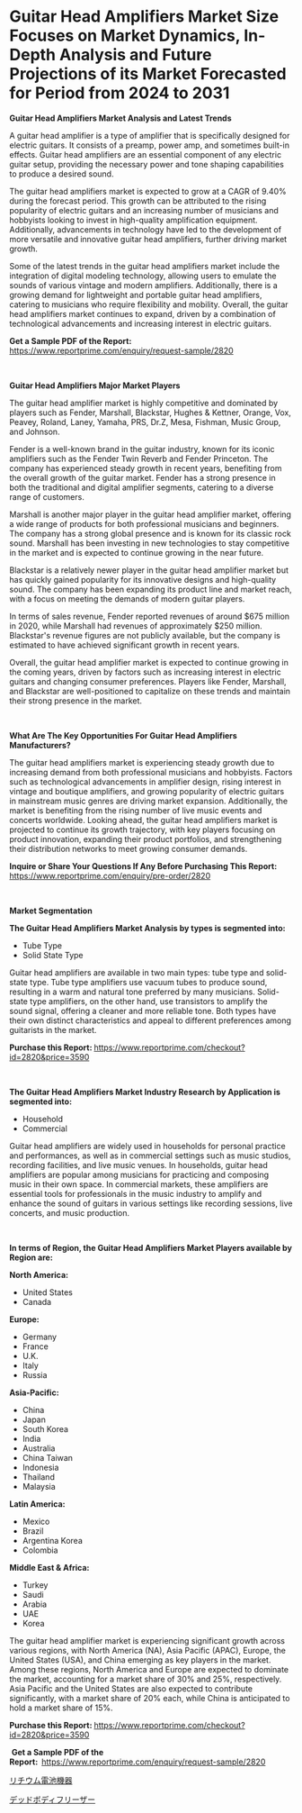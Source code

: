 <p><h1>Guitar Head Amplifiers Market Size Focuses on Market Dynamics, In-Depth Analysis and Future Projections of its Market Forecasted for Period from 2024 to 2031</h1></p><p><strong>Guitar Head Amplifiers Market Analysis and Latest Trends</strong></p>
<p><p>A guitar head amplifier is a type of amplifier that is specifically designed for electric guitars. It consists of a preamp, power amp, and sometimes built-in effects. Guitar head amplifiers are an essential component of any electric guitar setup, providing the necessary power and tone shaping capabilities to produce a desired sound.</p><p>The guitar head amplifiers market is expected to grow at a CAGR of 9.40% during the forecast period. This growth can be attributed to the rising popularity of electric guitars and an increasing number of musicians and hobbyists looking to invest in high-quality amplification equipment. Additionally, advancements in technology have led to the development of more versatile and innovative guitar head amplifiers, further driving market growth.</p><p>Some of the latest trends in the guitar head amplifiers market include the integration of digital modeling technology, allowing users to emulate the sounds of various vintage and modern amplifiers. Additionally, there is a growing demand for lightweight and portable guitar head amplifiers, catering to musicians who require flexibility and mobility. Overall, the guitar head amplifiers market continues to expand, driven by a combination of technological advancements and increasing interest in electric guitars.</p></p>
<p><strong>Get a Sample PDF of the Report:&nbsp;</strong> <a href="https://www.reportprime.com/enquiry/request-sample/2820">https://www.reportprime.com/enquiry/request-sample/2820</a></p>
<p>&nbsp;</p>
<p><strong>Guitar Head Amplifiers Major Market Players</strong></p>
<p><p>The guitar head amplifier market is highly competitive and dominated by players such as Fender, Marshall, Blackstar, Hughes & Kettner, Orange, Vox, Peavey, Roland, Laney, Yamaha, PRS, Dr.Z, Mesa, Fishman, Music Group, and Johnson.</p><p>Fender is a well-known brand in the guitar industry, known for its iconic amplifiers such as the Fender Twin Reverb and Fender Princeton. The company has experienced steady growth in recent years, benefiting from the overall growth of the guitar market. Fender has a strong presence in both the traditional and digital amplifier segments, catering to a diverse range of customers.</p><p>Marshall is another major player in the guitar head amplifier market, offering a wide range of products for both professional musicians and beginners. The company has a strong global presence and is known for its classic rock sound. Marshall has been investing in new technologies to stay competitive in the market and is expected to continue growing in the near future.</p><p>Blackstar is a relatively newer player in the guitar head amplifier market but has quickly gained popularity for its innovative designs and high-quality sound. The company has been expanding its product line and market reach, with a focus on meeting the demands of modern guitar players.</p><p>In terms of sales revenue, Fender reported revenues of around $675 million in 2020, while Marshall had revenues of approximately $250 million. Blackstar's revenue figures are not publicly available, but the company is estimated to have achieved significant growth in recent years.</p><p>Overall, the guitar head amplifier market is expected to continue growing in the coming years, driven by factors such as increasing interest in electric guitars and changing consumer preferences. Players like Fender, Marshall, and Blackstar are well-positioned to capitalize on these trends and maintain their strong presence in the market.</p></p>
<p>&nbsp;</p>
<p><strong>What Are The Key Opportunities For Guitar Head Amplifiers Manufacturers?</strong></p>
<p><p>The guitar head amplifiers market is experiencing steady growth due to increasing demand from both professional musicians and hobbyists. Factors such as technological advancements in amplifier design, rising interest in vintage and boutique amplifiers, and growing popularity of electric guitars in mainstream music genres are driving market expansion. Additionally, the market is benefiting from the rising number of live music events and concerts worldwide. Looking ahead, the guitar head amplifiers market is projected to continue its growth trajectory, with key players focusing on product innovation, expanding their product portfolios, and strengthening their distribution networks to meet growing consumer demands.</p></p>
<p><strong>Inquire or Share Your Questions If Any Before Purchasing This Report:</strong> <a href="https://www.reportprime.com/enquiry/pre-order/2820">https://www.reportprime.com/enquiry/pre-order/2820</a></p>
<p>&nbsp;</p>
<p><strong>Market Segmentation</strong></p>
<p><strong>The Guitar Head Amplifiers Market Analysis by types is segmented into:</strong></p>
<p><ul><li>Tube Type</li><li>Solid State Type</li></ul></p>
<p><p>Guitar head amplifiers are available in two main types: tube type and solid-state type. Tube type amplifiers use vacuum tubes to produce sound, resulting in a warm and natural tone preferred by many musicians. Solid-state type amplifiers, on the other hand, use transistors to amplify the sound signal, offering a cleaner and more reliable tone. Both types have their own distinct characteristics and appeal to different preferences among guitarists in the market.</p></p>
<p><strong>Purchase this Report:&nbsp;</strong><a href="https://www.reportprime.com/checkout?id=2820&price=3590">https://www.reportprime.com/checkout?id=2820&price=3590</a></p>
<p>&nbsp;</p>
<p><strong>The Guitar Head Amplifiers Market Industry Research by Application is segmented into:</strong></p>
<p><ul><li>Household</li><li>Commercial</li></ul></p>
<p><p>Guitar head amplifiers are widely used in households for personal practice and performances, as well as in commercial settings such as music studios, recording facilities, and live music venues. In households, guitar head amplifiers are popular among musicians for practicing and composing music in their own space. In commercial markets, these amplifiers are essential tools for professionals in the music industry to amplify and enhance the sound of guitars in various settings like recording sessions, live concerts, and music production.</p></p>
<p>&nbsp;</p>
<p><strong>In terms of Region, the Guitar Head Amplifiers Market Players available by Region are:</strong></p>
<p>
    <p> <strong> North America: </strong>
        <ul>
            <li>United States</li>
            <li>Canada</li>
        </ul>
        </p> 
    <p> <strong> Europe: </strong>
        <ul>
            <li>Germany</li>
            <li>France</li>
            <li>U.K.</li>
            <li>Italy</li>
            <li>Russia</li>
        </ul>
        </p> 
    <p> <strong> Asia-Pacific: </strong>
        <ul>
            <li>China</li>
            <li>Japan</li>
            <li>South Korea</li>
            <li>India</li>
            <li>Australia</li>
            <li>China Taiwan</li>
            <li>Indonesia</li>
            <li>Thailand</li>
            <li>Malaysia</li>
        </ul>
        </p> 
    <p> <strong> Latin America: </strong>
        <ul>
            <li>Mexico</li>
            <li>Brazil</li>
            <li>Argentina Korea</li>
            <li>Colombia</li>
        </ul>
        </p> 
    <p> <strong> Middle East & Africa: </strong>
        <ul>
            <li>Turkey</li>
            <li>Saudi</li>
            <li>Arabia</li>
            <li>UAE</li>
            <li>Korea</li>
        </ul>
    </p>
    </p>
<p><p>The guitar head amplifier market is experiencing significant growth across various regions, with North America (NA), Asia Pacific (APAC), Europe, the United States (USA), and China emerging as key players in the market. Among these regions, North America and Europe are expected to dominate the market, accounting for a market share of 30% and 25%, respectively. Asia Pacific and the United States are also expected to contribute significantly, with a market share of 20% each, while China is anticipated to hold a market share of 15%.</p></p>
<p><strong>Purchase this Report: </strong><a href="https://www.reportprime.com/checkout?id=2820&price=3590">https://www.reportprime.com/checkout?id=2820&price=3590</a></p>
<p>&nbsp;<strong>Get a Sample PDF of the Report:&nbsp;&nbsp;</strong><a href="https://www.reportprime.com/enquiry/request-sample/2820">https://www.reportprime.com/enquiry/request-sample/2820</a></p>
<p><strong></strong></p>
<p><p><a href="https://github.com/vlcostes/Market-Research-Report-List-1/blob/main/697485412416.md">リチウム電池機器</a></p><p><a href="https://github.com/EstaSprer20231/Market-Research-Report-List-1/blob/main/301410512417.md">デッドボディフリーザー</a></p></p>